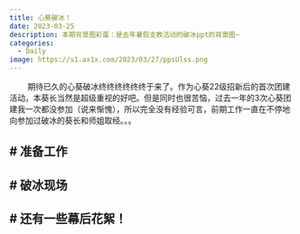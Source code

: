 ```yaml
---
title: 心葵破冰！
date: 2023-03-25
description: 本期背景图彩蛋：是去年暑假支教活动的破冰ppt的背景图~
categories: 
  - Daily
image: https://s1.ax1x.com/2023/03/27/ppsUlss.png
---
```


&emsp;&emsp; 期待已久的心葵破冰终终终终终终于来了。作为心葵22级招新后的首次团建活动，本葵长当然是超级重视的好吧。但是同时也很苦恼，过去一年的3次心葵团建我一次都没参加（说来惭愧），所以完全没有经验可言，前期工作一直在不停地向参加过破冰的葵长和师姐取经。。。

## # 准备工作



## # 破冰现场



## # 还有一些幕后花絮！

